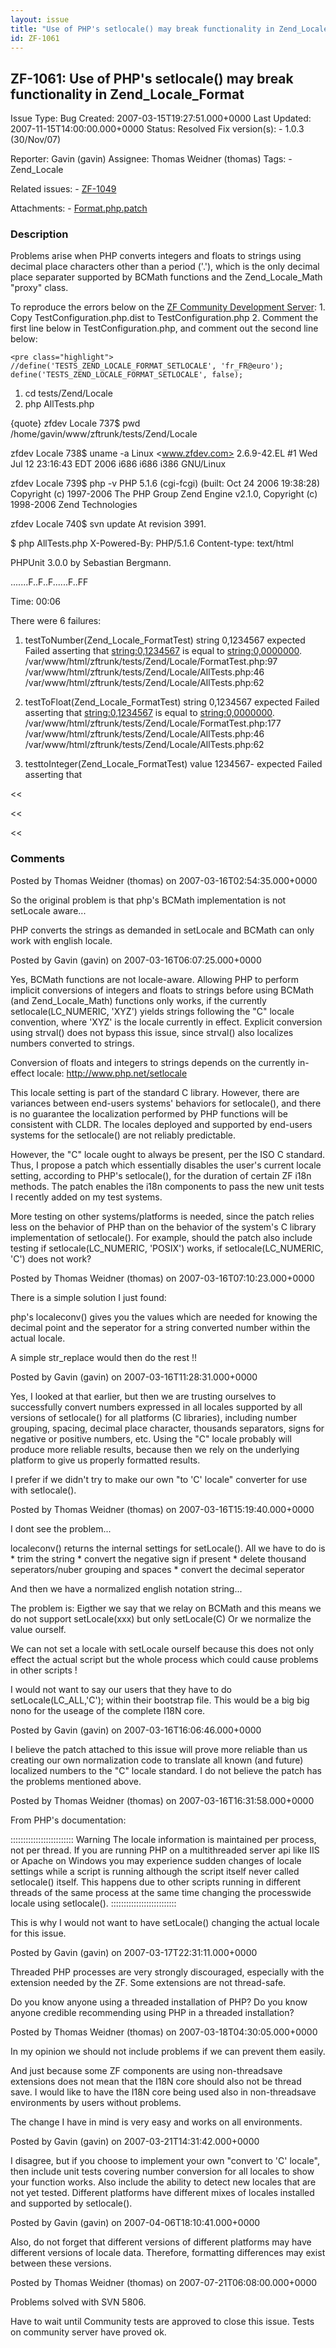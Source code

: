 ```yaml
---
layout: issue
title: "Use of PHP's setlocale() may break functionality in Zend_Locale_Format"
id: ZF-1061
---
```


ZF-1061: Use of PHP's setlocale() may break functionality in Zend\_Locale\_Format
---------------------------------------------------------------------------------

 Issue Type: Bug Created: 2007-03-15T19:27:51.000+0000 Last Updated: 2007-11-15T14:00:00.000+0000 Status: Resolved Fix version(s): - 1.0.3 (30/Nov/07)
 
 Reporter:  Gavin (gavin)  Assignee:  Thomas Weidner (thomas)  Tags: - Zend\_Locale
 
 Related issues: - [ZF-1049](/issues/browse/ZF-1049)
 
 Attachments: - [Format.php.patch](/issues/secure/attachment/10331/Format.php.patch)
 
### Description

Problems arise when PHP converts integers and floats to strings using decimal place characters other than a period ('.'), which is the only decimal place separater supported by BCMath functions and the Zend\_Locale\_Math "proxy" class.

To reproduce the errors below on the [ZF Community Development Server](http://framework.zend.com/wiki/display/ZFDEV/Sandbox): 1. Copy TestConfiguration.php.dist to TestConfiguration.php 2. Comment the first line below in TestConfiguration.php, and comment out the second line below:

 
    <pre class="highlight">
    //define('TESTS_ZEND_LOCALE_FORMAT_SETLOCALE', 'fr_FR@euro');
    define('TESTS_ZEND_LOCALE_FORMAT_SETLOCALE', false);


1. cd tests/Zend/Locale
2. php AllTests.php

{quote} zfdev Locale 737$ pwd /home/gavin/www/zftrunk/tests/Zend/Locale

zfdev Locale 738$ uname -a Linux <www.zfdev.com> 2.6.9-42.EL #1 Wed Jul 12 23:16:43 EDT 2006 i686 i686 i386 GNU/Linux

zfdev Locale 739$ php -v PHP 5.1.6 (cgi-fcgi) (built: Oct 24 2006 19:38:28) Copyright (c) 1997-2006 The PHP Group Zend Engine v2.1.0, Copyright (c) 1998-2006 Zend Technologies

zfdev Locale 740$ svn update At revision 3991.

$ php AllTests.php X-Powered-By: PHP/5.1.6 Content-type: text/html

PHPUnit 3.0.0 by Sebastian Bergmann.

.......F..F..F......F..FF

Time: 00:06

There were 6 failures:

1) testToNumber(Zend\_Locale\_FormatTest) string 0,1234567 expected Failed asserting that <string:0,1234567> is equal to <string:0,0000000>. /var/www/html/zftrunk/tests/Zend/Locale/FormatTest.php:97 /var/www/html/zftrunk/tests/Zend/Locale/AllTests.php:46 /var/www/html/zftrunk/tests/Zend/Locale/AllTests.php:62

2) testToFloat(Zend\_Locale\_FormatTest) string 0,1234567 expected Failed asserting that <string:0,1234567> is equal to <string:0,0000000>. /var/www/html/zftrunk/tests/Zend/Locale/FormatTest.php:177 /var/www/html/zftrunk/tests/Zend/Locale/AllTests.php:46 /var/www/html/zftrunk/tests/Zend/Locale/AllTests.php:62

3) testtoInteger(Zend\_Locale\_FormatTest) value 1234567- expected Failed asserting that

<<

<<

<<

 

 

### Comments

Posted by Thomas Weidner (thomas) on 2007-03-16T02:54:35.000+0000

So the original problem is that php's BCMath implementation is not setLocale aware...

PHP converts the strings as demanded in setLocale and BCMath can only work with english locale.

 

 

Posted by Gavin (gavin) on 2007-03-16T06:07:25.000+0000

Yes, BCMath functions are not locale-aware. Allowing PHP to perform implicit conversions of integers and floats to strings before using BCMath (and Zend\_Locale\_Math) functions only works, if the currently setlocale(LC\_NUMERIC, 'XYZ') yields strings following the "C" locale convention, where 'XYZ' is the locale currently in effect. Explicit conversion using strval() does not bypass this issue, since strval() also localizes numbers converted to strings.

Conversion of floats and integers to strings depends on the currently in-effect locale: <http://www.php.net/setlocale>

This locale setting is part of the standard C library. However, there are variances between end-users systems' behaviors for setlocale(), and there is no guarantee the localization performed by PHP functions will be consistent with CLDR. The locales deployed and supported by end-users systems for the setlocale() are not reliably predictable.

However, the "C" locale ought to always be present, per the ISO C standard. Thus, I propose a patch which essentially disables the user's current locale setting, according to PHP's setlocale(), for the duration of certain ZF i18n methods. The patch enables the i18n components to pass the new unit tests I recently added on my test systems.

More testing on other systems/platforms is needed, since the patch relies less on the behavior of PHP than on the behavior of the system's C library implementation of setlocale(). For example, should the patch also include testing if setlocale(LC\_NUMERIC, 'POSIX') works, if setlocale(LC\_NUMERIC, 'C') does not work?

 

 

Posted by Thomas Weidner (thomas) on 2007-03-16T07:10:23.000+0000

There is a simple solution I just found:

php's localeconv() gives you the values which are needed for knowing the decimal point and the seperator for a string converted number within the actual locale.

A simple str\_replace would then do the rest !!

 

 

Posted by Gavin (gavin) on 2007-03-16T11:28:31.000+0000

Yes, I looked at that earlier, but then we are trusting ourselves to successfully convert numbers expressed in all locales supported by all versions of setlocale() for all platforms (C libraries), including number grouping, spacing, decimal place character, thousands separators, signs for negative or positive numbers, etc. Using the "C" locale probably will produce more reliable results, because then we rely on the underlying platform to give us properly formatted results.

I prefer if we didn't try to make our own "to 'C' locale" converter for use with setlocale().

 

 

Posted by Thomas Weidner (thomas) on 2007-03-16T15:19:40.000+0000

I dont see the problem...

localeconv() returns the internal settings for setLocale(). All we have to do is \* trim the string \* convert the negative sign if present \* delete thousand seperators/nuber grouping and spaces \* convert the decimal seperator

And then we have a normalized english notation string...

The problem is: Eigther we say that we relay on BCMath and this means we do not support setLocale(xxx) but only setLocale(C) Or we normalize the value ourself.

We can not set a locale with setLocale ourself because this does not only effect the actual script but the whole process which could cause problems in other scripts !

I would not want to say our users that they have to do setLocale(LC\_ALL,'C'); within their bootstrap file. This would be a big big nono for the useage of the complete I18N core.

 

 

Posted by Gavin (gavin) on 2007-03-16T16:06:46.000+0000

I believe the patch attached to this issue will prove more reliable than us creating our own normalization code to translate all known (and future) localized numbers to the "C" locale standard. I do not believe the patch has the problems mentioned above.

 

 

Posted by Thomas Weidner (thomas) on 2007-03-16T16:31:58.000+0000

From PHP's documentation:

::::::::::::::::::::::::: Warning The locale information is maintained per process, not per thread. If you are running PHP on a multithreaded server api like IIS or Apache on Windows you may experience sudden changes of locale settings while a script is running although the script itself never called setlocale() itself. This happens due to other scripts running in different threads of the same process at the same time changing the processwide locale using setlocale(). ::::::::::::::::::::::::::

This is why I would not want to have setLocale() changing the actual locale for this issue.

 

 

Posted by Gavin (gavin) on 2007-03-17T22:31:11.000+0000

Threaded PHP processes are very strongly discouraged, especially with the extension needed by the ZF. Some extensions are not thread-safe.

Do you know anyone using a threaded installation of PHP? Do you know anyone credible recommending using PHP in a threaded installation?

 

 

Posted by Thomas Weidner (thomas) on 2007-03-18T04:30:05.000+0000

In my opinion we should not include problems if we can prevent them easily.

And just because some ZF components are using non-threadsave extensions does not mean that the I18N core should also not be thread save. I would like to have the I18N core being used also in non-threadsave environments by users without problems.

The change I have in mind is very easy and works on all environments.

 

 

Posted by Gavin (gavin) on 2007-03-21T14:31:42.000+0000

I disagree, but if you choose to implement your own "convert to 'C' locale", then include unit tests covering number conversion for all locales to show your function works. Also include the ability to detect new locales that are not yet tested. Different platforms have different mixes of locales installed and supported by setlocale().

 

 

Posted by Gavin (gavin) on 2007-04-06T18:10:41.000+0000

Also, do not forget that different versions of different platforms may have different versions of locale data. Therefore, formatting differences may exist between these versions.

 

 

Posted by Thomas Weidner (thomas) on 2007-07-21T06:08:00.000+0000

Problems solved with SVN 5806.

Have to wait until Community tests are approved to close this issue. Tests on community server have proved ok.

 

 